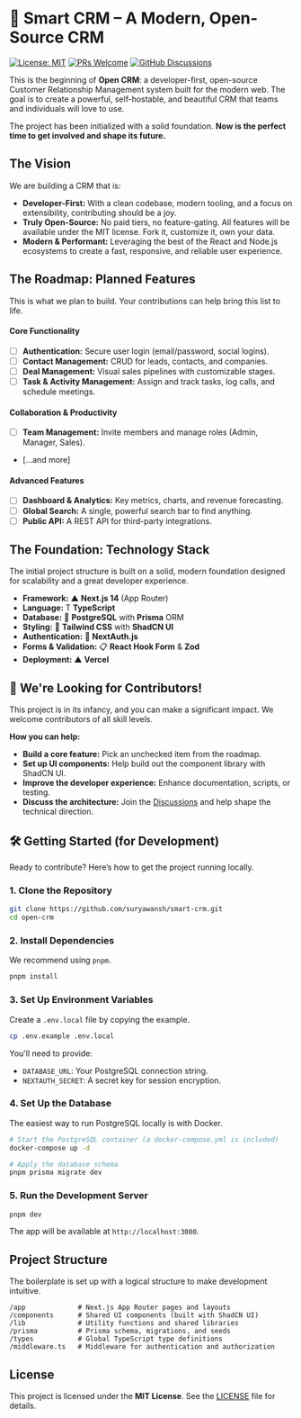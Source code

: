 # 🚀 Smart CRM – A Modern, Open-Source CRM

[![License: MIT](https://img.shields.io/badge/License-MIT-blue.svg?style=for-the-badge)](https://opensource.org/licenses/MIT)
[![PRs Welcome](https://img.shields.io/badge/PRs-welcome-brightgreen.svg?style=for-the-badge)](CONTRIBUTING.md)
[![GitHub Discussions](https://img.shields.io/github/discussions/vedantbhavsar/open-crm?style=for-the-badge&label=Discussions)](https://github.com/vedantbhavsar/open-crm/discussions)

This is the beginning of **Open CRM**: a developer-first, open-source Customer Relationship Management system built for the modern web. The goal is to create a powerful, self-hostable, and beautiful CRM that teams and individuals will love to use.

The project has been initialized with a solid foundation. **Now is the perfect time to get involved and shape its future.**

## The Vision

We are building a CRM that is:

- **Developer-First:** With a clean codebase, modern tooling, and a focus on extensibility, contributing should be a joy.
- **Truly Open-Source:** No paid tiers, no feature-gating. All features will be available under the MIT license. Fork it, customize it, own your data.
- **Modern & Performant:** Leveraging the best of the React and Node.js ecosystems to create a fast, responsive, and reliable user experience.

## The Roadmap: Planned Features

This is what we plan to build. Your contributions can help bring this list to life.

#### Core Functionality

- [ ] **Authentication:** Secure user login (email/password, social logins).
- [ ] **Contact Management:** CRUD for leads, contacts, and companies.
- [ ] **Deal Management:** Visual sales pipelines with customizable stages.
- [ ] **Task & Activity Management:** Assign and track tasks, log calls, and schedule meetings.

#### Collaboration & Productivity

- [ ] **Team Management:** Invite members and manage roles (Admin, Manager, Sales).
- [...and more]

#### Advanced Features

- [ ] **Dashboard & Analytics:** Key metrics, charts, and revenue forecasting.
- [ ] **Global Search:** A single, powerful search bar to find anything.
- [ ] **Public API:** A REST API for third-party integrations.

## The Foundation: Technology Stack

The initial project structure is built on a solid, modern foundation designed for scalability and a great developer experience.

- **Framework:** ▲ **Next.js 14** (App Router)
- **Language:** T **TypeScript**
- **Database:** 🐘 **PostgreSQL** with **Prisma** ORM
- **Styling:** 🎨 **Tailwind CSS** with **ShadCN UI**
- **Authentication:** 🔐 **NextAuth.js**
- **Forms & Validation:** 📋 **React Hook Form** & **Zod**
- **Deployment:** ▲ **Vercel**

## 🤝 We're Looking for Contributors!

This project is in its infancy, and you can make a significant impact. We welcome contributors of all skill levels.

**How you can help:**

- **Build a core feature:** Pick an unchecked item from the roadmap.
- **Set up UI components:** Help build out the component library with ShadCN UI.
- **Improve the developer experience:** Enhance documentation, scripts, or testing.
- **Discuss the architecture:** Join the [Discussions](https://github.com/suryawansh/smart-crm/discussions) and help shape the technical direction.

## 🛠️ Getting Started (for Development)

Ready to contribute? Here’s how to get the project running locally.

### 1. Clone the Repository

```bash
git clone https://github.com/suryawansh/smart-crm.git
cd open-crm
```

### 2. Install Dependencies

We recommend using `pnpm`.

```bash
pnpm install
```

### 3. Set Up Environment Variables

Create a `.env.local` file by copying the example.

```bash
cp .env.example .env.local
```

You'll need to provide:

- `DATABASE_URL`: Your PostgreSQL connection string.
- `NEXTAUTH_SECRET`: A secret key for session encryption.

### 4. Set Up the Database

The easiest way to run PostgreSQL locally is with Docker.

```bash
# Start the PostgreSQL container (a docker-compose.yml is included)
docker-compose up -d

# Apply the database schema
pnpm prisma migrate dev
```

### 5. Run the Development Server

```bash
pnpm dev
```

The app will be available at `http://localhost:3000`.

## Project Structure

The boilerplate is set up with a logical structure to make development intuitive.

```
/app             # Next.js App Router pages and layouts
/components      # Shared UI components (built with ShadCN UI)
/lib             # Utility functions and shared libraries
/prisma          # Prisma schema, migrations, and seeds
/types           # Global TypeScript type definitions
/middleware.ts   # Middleware for authentication and authorization
```

## License

This project is licensed under the **MIT License**. See the [LICENSE](./LICENSE) file for details.
